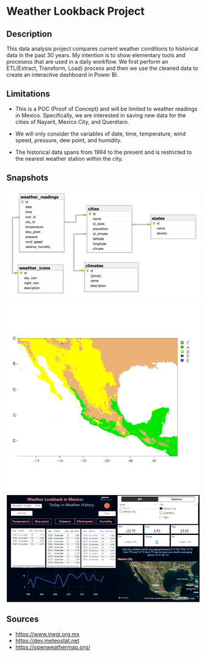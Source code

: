 # **Weather Lookback Project**

## **Description**
This data analysis project compares current weather conditions to historical data in the past 30 years. My intention is to show elementary tools and procesess that are used in a daily workflow. We first perform an ETL(Extract, Transform, Load) process and then we use the cleaned data to create an interactive dashboard in Power BI. 

## **Limitations**
-  This is a POC (Proof of Concept) and will be limited to weather readings in Mexico. Specifically, we are interested in saving new data for the cities of Nayarit, Mexico City, and Querétaro. 

-  We will only consider the variables of date, time, temperature, wind speed, pressure, dew point, and humidity. 

-  The historical data spans from 1994 to the present and is restricted to the nearest weather station within the city. 


## **Snapshots**  

![ER-diagram.png](img/ER-diagram.PNG)
![climates.png](img/climates.png)
![weather.png](img/weather.png)


## **Sources**  

-   https://www.inegi.org.mx
-   https://dev.meteostat.net
-   https://openweathermap.org/



